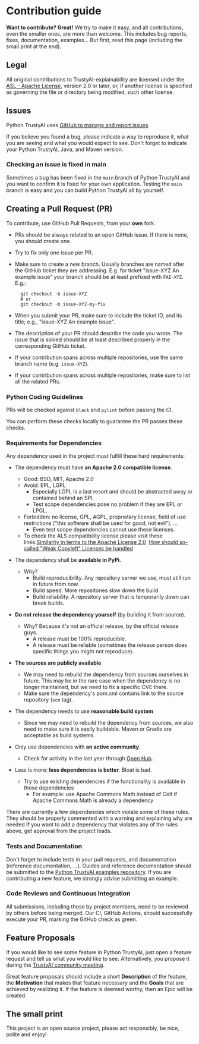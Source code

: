 # Contribution guide

**Want to contribute? Great!**
We try to make it easy, and all contributions, even the smaller ones, are more than welcome.
This includes bug reports, fixes, documentation, examples...
But first, read this page (including the small print at the end).

## Legal

All original contributions to TrustyAI-explainability are licensed under the
[ASL - Apache License](https://www.apache.org/licenses/LICENSE-2.0),
version 2.0 or later, or, if another license is specified as governing the file or directory being
modified, such other license.

## Issues

Python TrustyAI uses [GitHub to manage and report issues](https://github.com/trustyai-explainability/trustyai-explainability-python/issues).

If you believe you found a bug, please indicate a way to reproduce it, what you are seeing and what you would expect to see. 
Don't forget to indicate your Python TrustyAI, Java, and Maven version.

### Checking an issue is fixed in main

Sometimes a bug has been fixed in the `main` branch of Python TrustyAI and you want to confirm it is fixed for your own application. 
Testing the `main` branch is easy and you can build Python TrustyAI all by yourself.

## Creating a Pull Request (PR)

To contribute, use GitHub Pull Requests, from your **own** fork.

- PRs should be always related to an open GitHub issue. If there is none, you should create one.
- Try to fix only one issue per PR.
- Make sure to create a new branch. Usually branches are named after the GitHub ticket they are addressing. E.g. for ticket "issue-XYZ An example issue" your branch should be at least prefixed with `FAI-XYZ`. E.g.:

        git checkout -b issue-XYZ
        # or
        git checkout -b issue-XYZ-my-fix

- When you submit your PR, make sure to include the ticket ID, and its title; e.g., "issue-XYZ An example issue".
- The description of your PR should describe the code you wrote. The issue that is solved should be at least described properly in the corresponding GitHub ticket.
- If your contribution spans across multiple repositories, use the same branch name (e.g. `issue-XYZ`).
- If your contribution spans across multiple repositories, make sure to list all the related PRs.

### Python Coding Guidelines

PRs will be checked against `black` and `pylint` before passing the CI.

You can perform these checks locally to guarantee the PR passes these checks.

### Requirements for Dependencies

Any dependency used in the project must fulfill these hard requirements:

- The dependency must have **an Apache 2.0 compatible license**.
    - Good: BSD, MIT, Apache 2.0
    - Avoid: EPL, LGPL
        - Especially LGPL is a last resort and should be abstracted away or contained behind an SPI.
        - Test scope dependencies pose no problem if they are EPL or LPGL.
    - Forbidden: no license, GPL, AGPL, proprietary license, field of use restrictions ("this software shall be used for good, not evil"), ...
        - Even test scope dependencies cannot use these licenses.
    - To check the ALS compatibility license please visit these links:[Similarity in terms to the Apache License 2.0](http://www.apache.org/legal/resolved.html#category-a)&nbsp;
      [How should so-called "Weak Copyleft" Licenses be handled](http://www.apache.org/legal/resolved.html#category-b)

- The dependency shall be **available in PyPi**.
    - Why?
        - Build reproducibility. Any repository server we use, must still run in future from now.
        - Build speed. More repositories slow down the build.
        - Build reliability. A repository server that is temporarily down can break builds.
    
- **Do not release the dependency yourself** (by building it from source).
    - Why? Because it's not an official release, by the official release guys.
        - A release must be 100% reproducible.
        - A release must be reliable (sometimes the release person does specific things you might not reproduce).

- **The sources are publicly available**
    - We may need to rebuild the dependency from sources ourselves in future. This may be in the rare case when
      the dependency is no longer maintained, but we need to fix a specific CVE there.
    - Make sure the dependency's pom.xml contains link to the source repository (`scm` tag).

- The dependency needs to use **reasonable build system**
    - Since we may need to rebuild the dependency from sources, we also need to make sure it is easily buildable.
      Maven or Gradle are acceptable as build systems.

- Only use dependencies with **an active community**.
    - Check for activity in the last year through [Open Hub](https://www.openhub.net).

- Less is more: **less dependencies is better**. Bloat is bad.
    - Try to use existing dependencies if the functionality is available in those dependencies
        - For example: use Apache Commons Math instead of Colt if Apache Commons Math is already a dependency

There are currently a few dependencies which violate some of these rules. They should be properly commented with a
warning and explaining why are needed
If you want to add a dependency that violates any of the rules above, get approval from the project leads.

### Tests and Documentation

Don't forget to include tests in your pull requests, and documentation (reference documentation, ...). 
Guides and reference documentation should be submitted to the [Python TrustyAI examples repository](https://github.com/trustyai-explainability/trustyai-explainability-python-examples).
If you are contributing a new feature, we strongly advise submitting an example.

### Code Reviews and Continuous Integration

All submissions, including those by project members, need to be reviewed by others before being merged. Our CI, GitHub Actions, should successfully execute your PR, marking the GitHub check as green.

## Feature Proposals

If you would like to see some feature in Python TrustyAI, just open a feature request and tell us what you would like to see.
Alternatively, you propose it during the [TrustyAI community meeting](https://github.com/trustyai-explainability/community).

Great feature proposals should include a short **Description** of the feature, the **Motivation** that makes that feature necessary and the **Goals** that are achieved by realizing it. If the feature is deemed worthy, then an Epic will be created.

## The small print

This project is an open source project, please act responsibly, be nice, polite and enjoy!

